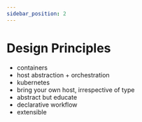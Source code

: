```yaml
---
sidebar_position: 2
---
```

# Design Principles

- containers
- host abstraction + orchestration
- kubernetes
- bring your own host, irrespective of type
- abstract but educate
- declarative workflow
- extensible